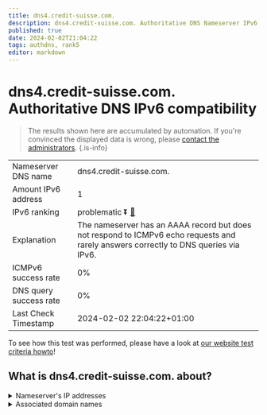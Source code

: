 ```yaml
---
title: dns4.credit-suisse.com.
description: dns4.credit-suisse.com. Authoritative DNS Nameserver IPv6 compatibility
published: true
date: 2024-02-02T21:04:22
tags: authdns, rank5
editor: markdown
---
```


# dns4.credit-suisse.com. Authoritative DNS IPv6 compatibility

> The results shown here are accumulated by automation. If you're convinced the displayed data is wrong, please [contact the administrators](/howto/chat). 
{.is-info}




|   |   |
| - | - |
| Nameserver DNS name | dns4.credit-suisse.com.
| Amount IPv6 address | 1
| IPv6 ranking | problematic :arrow_double_down: [🔗](/howto/ranking) |
| Explanation | The nameserver has an AAAA record but does not respond to ICMPv6 echo requests and rarely answers correctly to DNS queries via IPv6. |
| ICMPv6 success rate | 0%|
| DNS query success rate | 0% |
| Last Check Timestamp | 2024-02-02 22:04:22+01:00 |

To see how this test was performed, please have a look at [our website test criteria howto](/howto/testcriteria/authdns)!


## What is dns4.credit-suisse.com. about?




<details>
<summary>Nameserver's IP addresses</summary>

2a02:6a0:4ffe:41::1:3998

</details>



<details>
<summary>Associated domain names</summary>

www.credit-suisse.com

</details>
